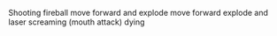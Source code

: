 Shooting fireball
move forward and explode
move forward explode and laser
screaming (mouth attack)
dying
